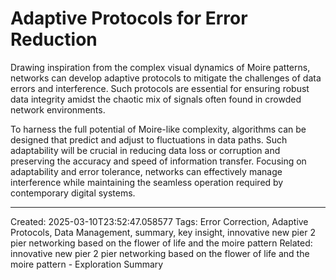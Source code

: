 # Adaptive Protocols for Error Reduction

Drawing inspiration from the complex visual dynamics of Moire patterns, networks can develop adaptive protocols to mitigate the challenges of data errors and interference. Such protocols are essential for ensuring robust data integrity amidst the chaotic mix of signals often found in crowded network environments.

To harness the full potential of Moire-like complexity, algorithms can be designed that predict and adjust to fluctuations in data paths. Such adaptability will be crucial in reducing data loss or corruption and preserving the accuracy and speed of information transfer. Focusing on adaptability and error tolerance, networks can effectively manage interference while maintaining the seamless operation required by contemporary digital systems.

---
Created: 2025-03-10T23:52:47.058577
Tags: Error Correction, Adaptive Protocols, Data Management, summary, key insight, innovative new pier 2 pier networking based on the flower of life and the moire pattern
Related: innovative new pier 2 pier networking based on the flower of life and the moire pattern - Exploration Summary
